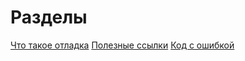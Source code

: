 
# Разделы

[Что такое отладка](what_is_debug.md)
[Полезные ссылки](useful_links.md)
[Код с ошибкой](Код%20с%20ошибкой.md)
